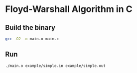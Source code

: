 # Floyd-Warshall Algorithm in C

## Build the binary

```bash
gcc -O2 -o main.o main.c
```

## Run

```bash
./main.o example/simple.in example/simple.out
```